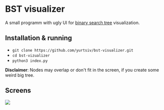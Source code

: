 # BST visualizer

A small programm with ugly UI for [binary search tree](https://en.wikipedia.org/wiki/Binary_search_tree) visualization.

## Installation & running
-  `git clone https://github.com/yurtsiv/bst-visualizer.git`
-  `cd bst-vizualizer`
-  `python3 index.py`


**Disclaimer**: Nodes may overlap or don't fit in the screen, if you create some weird big tree.

## Screens

![](https://i.ibb.co/mv3QzTG/bst-screen-2.png)
